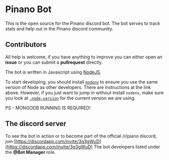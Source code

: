# Pinano Bot

This is the open source for the Pinano discord bot. The bot serves to track stats and help out in the Pinano discord community.

## Contributors

All help is welcome, if you have anything to improve you can either open an **issue** or you can submit a **pullrequest** directly.

The bot is written in Javascript using [NodeJS](https://nodejs.org/).

To start developing, you should install [`nodenv`](https://github.com/nodenv/nodenv) to ensure you
use the same version of Node as other developers. There are instructions at the link above. However,
if you just want to jump in without install `nodenv`, make sure you look at [`.node-version`](.node-version)
for the current version we are using.

PS - MONGODB RUNNING IS REQUIRED!

## The discord server

To see the bot in action or to become part of the official /r/piano discord, join [https://discordapp.com/invite/3q3gWuD](https://discordapp.com/invite/3q3gWuD)
The bot developers listed under the **@Bot Manager** role.
